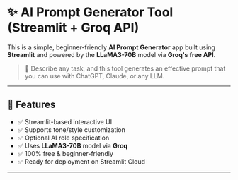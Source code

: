 # ✨ AI Prompt Generator Tool (Streamlit + Groq API)

This is a simple, beginner-friendly **AI Prompt Generator** app built using **Streamlit** and powered by the **LLaMA3-70B** model via **Groq's free API**.

> 🚀 Describe any task, and this tool generates an effective prompt that you can use with ChatGPT, Claude, or any LLM.

---

## 🔧 Features

- ✅ Streamlit-based interactive UI  
- ✅ Supports tone/style customization  
- ✅ Optional AI role specification  
- ✅ Uses **LLaMA3-70B** model via **Groq**  
- ✅ 100% free & beginner-friendly  
- ✅ Ready for deployment on Streamlit Cloud  

---

